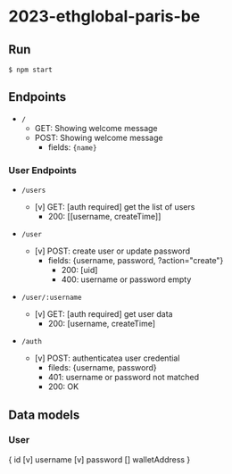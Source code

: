 # 2023-ethglobal-paris-be

## Run
`$ npm start`

## Endpoints
- `/`
  -  GET: Showing welcome message
  -  POST: Showing welcome message
     - fields: `{name}`

### User Endpoints
- `/users`
  - [v] GET: [auth required] get the list of users
    - 200: [[username, createTime]]

- `/user`
  - [v] POST: create user or update password
    - fields: {username, password, ?action="create"}
      - 200: [uid]
      - 400: username or password empty

- `/user/:username`
  - [v] GET: [auth required] get user data
    - 200: [username, createTime]

- `/auth`
  - [v] POST: authenticatea user credential
    - fileds: {username, password}
    - 401: username or password not matched
    - 200: OK

## Data models
### User
{
  id
  [v] username
  [v] password
  [] walletAddress
}
